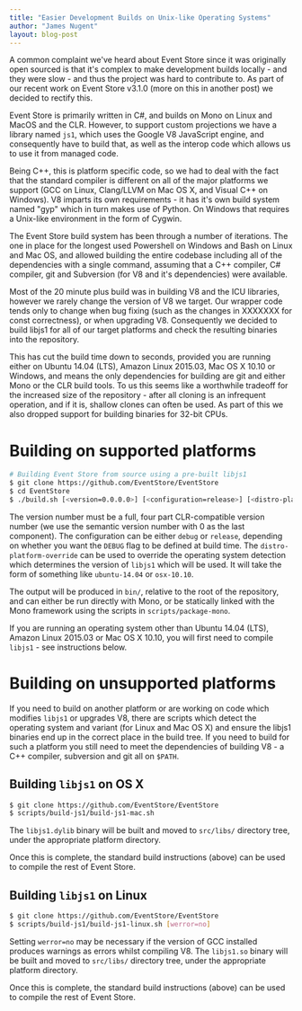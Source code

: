 ```yaml
---
title: "Easier Development Builds on Unix-like Operating Systems"
author: "James Nugent"
layout: blog-post
---
```


A common complaint we've heard about Event Store since it was originally open sourced is that it's complex to make development builds locally - and they were slow - and thus the project was hard to contribute to. As part of our recent work on Event Store v3.1.0 (more on this in another post) we decided to rectify this.

Event Store is primarily written in C#, and builds on Mono on Linux and MacOS and the CLR. However, to support custom projections we have a library named `js1`, which uses the Google V8 JavaScript engine, and consequently have to build that, as well as the interop code which allows us to use it from managed code. 

Being C++, this is platform specific code, so we had to deal with the fact that the standard compiler is different on all of the major platforms we support (GCC on Linux, Clang/LLVM on Mac OS X, and Visual C++ on Windows). V8 imparts its own requirements - it has it's own build system named "gyp" which in turn makes use of Python. On Windows that requires a Unix-like environment in the form of Cygwin.

The Event Store build system has been through a number of iterations. The one in place for the longest used Powershell on Windows and Bash on Linux and Mac OS, and allowed building the entire codebase including all of the dependencies with a single command, assuming that a C++ compiler, C# compiler, git and Subversion (for V8 and it's dependencies) were available.

Most of the 20 minute plus build was in building V8 and the ICU libraries, however we rarely change the version of V8 we target. Our wrapper code tends only to change when bug fixing (such as the changes in XXXXXXX for const correctness), or when upgrading V8. Consequently we decided to build libjs1 for all of our target platforms and check the resulting binaries into the repository.

This has cut the build time down to seconds, provided you are running either on Ubuntu 14.04 (LTS), Amazon Linux 2015.03, Mac OS X 10.10 or Windows, and means the only dependencies for building are git and either Mono or the CLR build tools. To us this seems like a worthwhile tradeoff for the increased size of the repository - after all cloning is an infrequent operation, and if it is, shallow clones can often be used. As part of this we also dropped support for building binaries for 32-bit CPUs.

# Building on supported platforms

```bash
# Building Event Store from source using a pre-built libjs1
$ git clone https://github.com/EventStore/EventStore
$ cd EventStore
$ ./build.sh [<version=0.0.0.0>] [<configuration=release>] [<distro-platform-override>]
```

The version number must be a full, four part CLR-compatible version number (we use the semantic version number with 0 as the last component). The configuration can be either `debug` or `release`, depending on whether you want the `DEBUG` flag to be defined at build time. The `distro-platform-override` can be used to override the operating system detection which determines the version of `libjs1` which will be used. It will take the form of something like `ubuntu-14.04` or `osx-10.10`.

The output will be produced in `bin/`, relative to the root of the repository, and can either be run directly with Mono, or be statically linked with the Mono framework using the scripts in `scripts/package-mono`.

If you are running an operating system other than Ubuntu 14.04 (LTS), Amazon Linux 2015.03 or Mac OS X 10.10, you will first need to compile `libjs1` - see instructions below.

# Building on unsupported platforms

If you need to build on another platform or are working on code which modifies `libjs1` or upgrades V8, there are scripts which detect the operating system and variant (for Linux and Mac OS X) and ensure the libjs1 binaries end up in the correct place in the build tree. If you need to build for such a platform you still need to meet the dependencies of building V8 - a C++ compiler, subversion and git all on `$PATH`.

## Building `libjs1` on OS X

```bash
$ git clone https://github.com/EventStore/EventStore
$ scripts/build-js1/build-js1-mac.sh
```

The `libjs1.dylib` binary will be built and moved to `src/libs/` directory tree, under the appropriate platform directory.

Once this is complete, the standard build instructions (above) can be used to compile the rest of Event Store.

## Building `libjs1` on Linux

```bash
$ git clone https://github.com/EventStore/EventStore
$ scripts/build-js1/build-js1-linux.sh [werror=no]
```

Setting `werror=no` may be necessary if the version of GCC installed produces warnings as errors whilst compiling V8. The `libjs1.so` binary will be built and moved to `src/libs/` directory tree, under the appropriate platform directory.

Once this is complete, the standard build instructions (above) can be used to compile the rest of Event Store.
